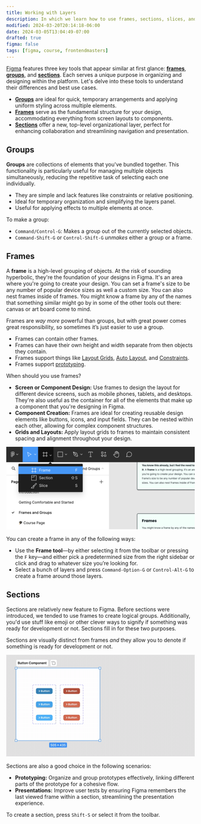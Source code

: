 ```yaml
---
title: Working with Layers
description: In which we learn how to use frames, sections, slices, and groups in Figma—and the difference between them.
modified: 2024-03-20T20:14:18-06:00
date: 2024-03-05T13:04:49-07:00
drafted: true
figma: false
tags: [figma, course, frontendmasters]
---
```


[Figma](https://figma.com/) features three key tools that appear similar at first glance: [**frames**](https://help.figma.com/hc/en-us/articles/360041539473-Frames-in-Figma), [**groups**](https://help.figma.com/hc/en-us/articles/360039832054-The-difference-between-frames-and-groups), and [**sections**](https://help.figma.com/hc/en-us/articles/9771500257687-Organize-your-canvas-with-sections). Each serves a unique purpose in organizing and designing within the platform. Let's delve into these tools to understand their differences and best use cases.

- [**Groups**](#groups) are ideal for quick, temporary arrangements and applying uniform styling across multiple elements.
- [**Frames**](#frames) serve as the fundamental structure for your design, accommodating everything from screen layouts to components.
- [**Sections**](#sections) offer a new, top-level organizational layer, perfect for enhancing collaboration and streamlining navigation and presentation.

## Groups

**Groups** are collections of elements that you've bundled together. This functionality is particularly useful for managing multiple objects simultaneously, reducing the repetitive task of selecting each one individually.

- They are simple and lack features like constraints or relative positioning.
- Ideal for temporary organization and simplifying the layers panel.
- Useful for applying effects to multiple elements at once.

To make a group:

- `Command/Control-G`: Makes a group out of the currently selected objects.
- `Command-Shift-G` or `Control-Shift-G` _unmakes_ either a group or a frame.

## Frames

A **frame** is a high-level grouping of objects. At the risk of sounding hyperbolic, they're the foundation of your designs in Figma. It's an area where you're going to create your design. You can set a frame's size to be any number of popular device sizes as well a custom size. You can also nest frames inside of frames. You might know a frame by any of the names that something similar might go by in some of the other tools out there: canvas or art board come to mind.

Frames are _way more_ powerful than groups, but with great power comes great responsibility, so sometimes it’s just easier to use a group.

- Frames can contain other frames.
- Frames can have their own height and width separate from then objects they contain.
- Frames support things like [Layout Grids](layout-grids.md), [Auto Layout](auto-layout.md), and [Constraints](constraints.md).
- Frames support [prototyping](prototyping.md).

When should you use frames?

- **Screen or Component Design:** Use frames to design the layout for different device screens, such as mobile phones, tablets, and desktops. They're also useful as the container for all of the elements that make up a component that you're designing in Figma.
- **Component Creation:** Frames are ideal for creating reusable design elements like buttons, icons, and input fields. They can be nested within each other, allowing for complex component structures.
- **Grids and Layouts:** Apply layout grids to frames to maintain consistent spacing and alignment throughout your design.

![The frame tool](../../assets/figma-frame-tool.png)

You can create a frame in any of the following ways:

- Use the **Frame tool**—by either selecting it from the toolbar or pressing the `F` key—and either pick a predetermined size from the right sidebar or click and drag to whatever size you’re looking for.
- Select a bunch of layers and press `Command-Option-G` or `Control-Alt-G` to create a frame around those layers.

## Sections

Sections are relatively new feature to Figma. Before sections were introduced, we tended to use frames to create logical groups. Additionally, you'd use stuff like emoji or other clever ways to signify if something was ready for development or not. Sections fill in for these two purposes.

Sections are visually distinct from frames _and_ they allow you to denote if something is ready for development or not.

![Sections](../../assets/figma-sections.gif)

Sections are also a good choice in the following scenarios:

- **Prototyping:** Organize and group prototypes effectively, linking different parts of the prototype for a cohesive flow.
- **Presentations:** Improve user tests by ensuring Figma remembers the last viewed frame within a section, streamlining the presentation experience.

To create a section, press `Shift-S` or select it from the toolbar.
